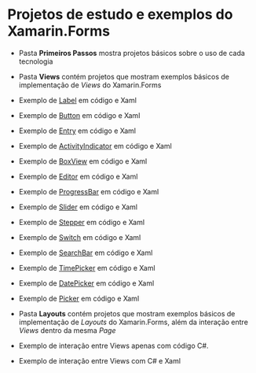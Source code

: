 # Projetos de estudo e exemplos do Xamarin.Forms

- Pasta **Primeiros Passos** mostra projetos básicos sobre o uso de cada tecnologia

- Pasta **Views** contém projetos que mostram exemplos básicos de implementação de *Views* do Xamarin.Forms
 - Exemplo de [Label][l01] em código e Xaml
 - Exemplo de [Button][l02] em código e Xaml
 - Exemplo de [Entry][l03] em código e Xaml
 - Exemplo de [ActivityIndicator][l04] em código e Xaml
 - Exemplo de [BoxView][l05] em código e Xaml
 - Exemplo de [Editor][l06] em código e Xaml
 - Exemplo de [ProgressBar][l07] em código e Xaml
 - Exemplo de [Slider][l08] em código e Xaml
 - Exemplo de [Stepper][l09] em código e Xaml
 - Exemplo de [Switch][l10] em código e Xaml
 - Exemplo de [SearchBar][l11] em código e Xaml
 - Exemplo de [TimePicker][l12] em código e Xaml
 - Exemplo de [DatePicker][l13] em código e Xaml
 - Exemplo de [Picker][l14] em código e Xaml

- Pasta **Layouts** contém projetos que mostram exemplos básicos de implementação de *Layouts* do Xamarin.Forms, além da interação entre *Views* dentro da mesma *Page*
 - Exemplo de interação entre Views apenas com código C#.
 - Exemplo de  interação entre Views com C# e Xaml


 [l01]: https://developer.xamarin.com/api/type/Xamarin.Forms.Label/
 [l02]: https://developer.xamarin.com/api/type/Xamarin.Forms.Button/
 [l03]: https://developer.xamarin.com/api/type/Xamarin.Forms.Entry/
 [l04]: https://developer.xamarin.com/api/type/Xamarin.Forms.ActivityIndicator/
 [l05]: https://developer.xamarin.com/api/type/Xamarin.Forms.BoxView/
 [l06]: https://developer.xamarin.com/api/type/Xamarin.Forms.Editor/
 [l07]: https://developer.xamarin.com/api/type/Xamarin.Forms.ProgressBar/
 [l08]: https://developer.xamarin.com/api/type/Xamarin.Forms.Slider/
 [l09]: https://developer.xamarin.com/api/type/Xamarin.Forms.Stepper/
 [l10]: https://developer.xamarin.com/api/type/Xamarin.Forms.Switch/
 [l11]: https://developer.xamarin.com/api/type/Xamarin.Forms.SearchBar/
 [l12]: https://developer.xamarin.com/api/type/Xamarin.Forms.TimePicker/
 [l13]: https://developer.xamarin.com/api/type/Xamarin.Forms.DatePicker/
 [l14]: https://developer.xamarin.com/api/type/Xamarin.Forms.Picker/

